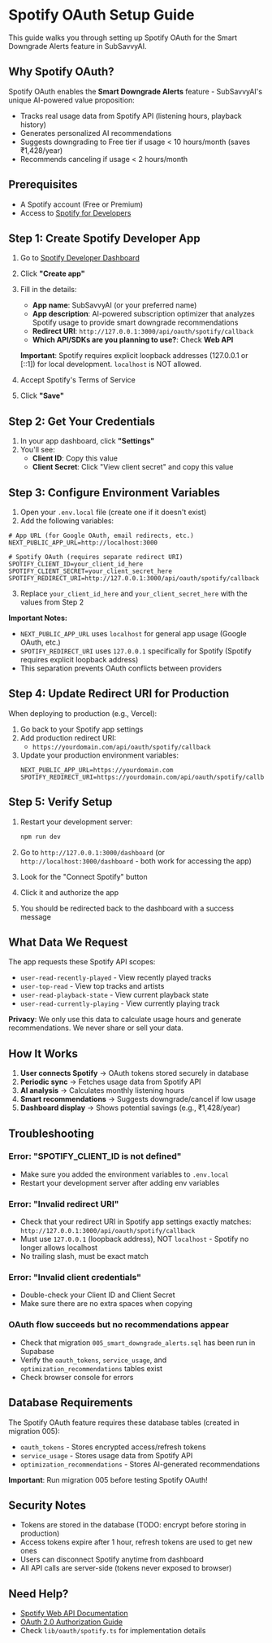 # Spotify OAuth Setup Guide

This guide walks you through setting up Spotify OAuth for the Smart Downgrade Alerts feature in SubSavvyAI.

## Why Spotify OAuth?

Spotify OAuth enables the **Smart Downgrade Alerts** feature - SubSavvyAI's unique AI-powered value proposition:
- Tracks real usage data from Spotify API (listening hours, playback history)
- Generates personalized AI recommendations
- Suggests downgrading to Free tier if usage < 10 hours/month (saves ₹1,428/year)
- Recommends canceling if usage < 2 hours/month

## Prerequisites

- A Spotify account (Free or Premium)
- Access to [Spotify for Developers](https://developer.spotify.com/dashboard)

## Step 1: Create Spotify Developer App

1. Go to [Spotify Developer Dashboard](https://developer.spotify.com/dashboard)
2. Click **"Create app"**
3. Fill in the details:
   - **App name**: SubSavvyAI (or your preferred name)
   - **App description**: AI-powered subscription optimizer that analyzes Spotify usage to provide smart downgrade recommendations
   - **Redirect URI**: `http://127.0.0.1:3000/api/oauth/spotify/callback`
   - **Which API/SDKs are you planning to use?**: Check **Web API**

   **Important**: Spotify requires explicit loopback addresses (127.0.0.1 or [::1]) for local development. `localhost` is NOT allowed.
4. Accept Spotify's Terms of Service
5. Click **"Save"**

## Step 2: Get Your Credentials

1. In your app dashboard, click **"Settings"**
2. You'll see:
   - **Client ID**: Copy this value
   - **Client Secret**: Click "View client secret" and copy this value

## Step 3: Configure Environment Variables

1. Open your `.env.local` file (create one if it doesn't exist)
2. Add the following variables:

```env
# App URL (for Google OAuth, email redirects, etc.)
NEXT_PUBLIC_APP_URL=http://localhost:3000

# Spotify OAuth (requires separate redirect URI)
SPOTIFY_CLIENT_ID=your_client_id_here
SPOTIFY_CLIENT_SECRET=your_client_secret_here
SPOTIFY_REDIRECT_URI=http://127.0.0.1:3000/api/oauth/spotify/callback
```

3. Replace `your_client_id_here` and `your_client_secret_here` with the values from Step 2

**Important Notes:**
- `NEXT_PUBLIC_APP_URL` uses `localhost` for general app usage (Google OAuth, etc.)
- `SPOTIFY_REDIRECT_URI` uses `127.0.0.1` specifically for Spotify (Spotify requires explicit loopback address)
- This separation prevents OAuth conflicts between providers

## Step 4: Update Redirect URI for Production

When deploying to production (e.g., Vercel):

1. Go back to your Spotify app settings
2. Add production redirect URI:
   - `https://yourdomain.com/api/oauth/spotify/callback`
3. Update your production environment variables:
   ```env
   NEXT_PUBLIC_APP_URL=https://yourdomain.com
   SPOTIFY_REDIRECT_URI=https://yourdomain.com/api/oauth/spotify/callback
   ```

## Step 5: Verify Setup

1. Restart your development server:
   ```bash
   npm run dev
   ```

2. Go to `http://127.0.0.1:3000/dashboard` (or `http://localhost:3000/dashboard` - both work for accessing the app)

3. Look for the "Connect Spotify" button

4. Click it and authorize the app

5. You should be redirected back to the dashboard with a success message

## What Data We Request

The app requests these Spotify API scopes:
- `user-read-recently-played` - View recently played tracks
- `user-top-read` - View top tracks and artists
- `user-read-playback-state` - View current playback state
- `user-read-currently-playing` - View currently playing track

**Privacy**: We only use this data to calculate usage hours and generate recommendations. We never share or sell your data.

## How It Works

1. **User connects Spotify** → OAuth tokens stored securely in database
2. **Periodic sync** → Fetches usage data from Spotify API
3. **AI analysis** → Calculates monthly listening hours
4. **Smart recommendations** → Suggests downgrade/cancel if low usage
5. **Dashboard display** → Shows potential savings (e.g., ₹1,428/year)

## Troubleshooting

### Error: "SPOTIFY_CLIENT_ID is not defined"
- Make sure you added the environment variables to `.env.local`
- Restart your development server after adding env variables

### Error: "Invalid redirect URI"
- Check that your redirect URI in Spotify app settings exactly matches: `http://127.0.0.1:3000/api/oauth/spotify/callback`
- Must use `127.0.0.1` (loopback address), NOT `localhost` - Spotify no longer allows localhost
- No trailing slash, must be exact match

### Error: "Invalid client credentials"
- Double-check your Client ID and Client Secret
- Make sure there are no extra spaces when copying

### OAuth flow succeeds but no recommendations appear
- Check that migration `005_smart_downgrade_alerts.sql` has been run in Supabase
- Verify the `oauth_tokens`, `service_usage`, and `optimization_recommendations` tables exist
- Check browser console for errors

## Database Requirements

The Spotify OAuth feature requires these database tables (created in migration 005):

- `oauth_tokens` - Stores encrypted access/refresh tokens
- `service_usage` - Stores usage data from Spotify API
- `optimization_recommendations` - Stores AI-generated recommendations

**Important**: Run migration 005 before testing Spotify OAuth!

## Security Notes

- Tokens are stored in the database (TODO: encrypt before storing in production)
- Access tokens expire after 1 hour, refresh tokens are used to get new ones
- Users can disconnect Spotify anytime from dashboard
- All API calls are server-side (tokens never exposed to browser)

## Need Help?

- [Spotify Web API Documentation](https://developer.spotify.com/documentation/web-api)
- [OAuth 2.0 Authorization Guide](https://developer.spotify.com/documentation/web-api/tutorials/code-flow)
- Check `lib/oauth/spotify.ts` for implementation details
